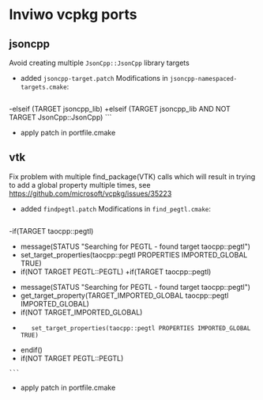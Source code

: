 # Inviwo vcpkg ports

## jsoncpp
Avoid creating multiple `JsonCpp::JsonCpp` library targets
+ added `jsoncpp-target.patch`
	Modifications in `jsoncpp-namespaced-targets.cmake`:
	```cmake
-elseif (TARGET jsoncpp_lib)
+elseif (TARGET jsoncpp_lib AND NOT TARGET JsonCpp::JsonCpp)
	```
+ apply patch in portfile.cmake

## vtk
Fix problem with multiple find_package(VTK) calls which will result in trying to add a global property multiple times, see https://github.com/microsoft/vcpkg/issues/35223
+ added `findpegtl.patch`
	Modifications in `find_pegtl.cmake`:
	```cmake
-if(TARGET taocpp::pegtl)
-    message(STATUS "Searching for PEGTL - found target taocpp::pegtl")
-    set_target_properties(taocpp::pegtl PROPERTIES IMPORTED_GLOBAL TRUE)
-    if(NOT TARGET PEGTL::PEGTL)
+if(TARGET taocpp::pegtl)
+    message(STATUS "Searching for PEGTL - found target taocpp::pegtl")
+    get_target_property(TARGET_IMPORTED_GLOBAL taocpp::pegtl IMPORTED_GLOBAL)
+    if(NOT TARGET_IMPORTED_GLOBAL)
+        set_target_properties(taocpp::pegtl PROPERTIES IMPORTED_GLOBAL TRUE)
+    endif()
+    if(NOT TARGET PEGTL::PEGTL)

	``` 
+ apply patch in portfile.cmake
